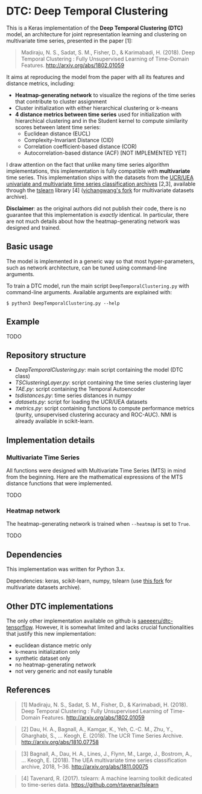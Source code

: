 # DTC: Deep Temporal Clustering

This is a Keras implementation of the **Deep Temporal Clustering (DTC)** model, an architecture for joint representation learning and clustering on multivariate time series, presented in the paper [1]:

> Madiraju, N. S., Sadat, S. M., Fisher, D., & Karimabadi, H. (2018). Deep Temporal Clustering : Fully Unsupervised Learning of Time-Domain Features. http://arxiv.org/abs/1802.01059

It aims at reproducing the model from the paper with all its features and distance metrics, including:

* **Heatmap-generating network** to visualize the regions of the time series that contribute to cluster assignment
* Cluster initialization with either hierarchical clustering or k-means
* **4 distance metrics between time series** used for initialization with hierarchical clustering and in the Student kernel to compute similarity scores between latent time series:
  * Euclidean distance (EUCL)
  * Complexity-Invariant Distance (CID)
  * Correlation coefficient-based distance (COR)
  * Autocorrelation-based distance (ACF) [NOT IMPLEMENTED YET]

I draw attention on the fact that unlike many time series algorithm implementations, this implementation is fully compatible with **multivariate** time series. This implementation ships with the datasets from the [UCR/UEA univariate and multivariate time series classification archives](http://http://www.timeseriesclassification.com/) [2,3], available through the [tslearn](https://github.com/rtavenar/tslearn) library [4] ([yichangwang's fork](https://github.com/yichangwang/tslearn) for multivariate datasets archive).

**Disclaimer**: as the original authors did not publish their code, there is no guarantee that this implementation is *exactly* identical. In particular, there are not much details about how the heatmap-generating network was designed and trained.

## Basic usage

The model is implemented in a generic way so that most hyper-parameters, such as network architecture, can be tuned using command-line arguments.

To train a DTC model, run the main script `DeepTemporalClustering.py` with command-line arguments. Available arguments are explained with:

```shell
$ python3 DeepTemporalClustering.py --help
```

## Example

TODO

## Repository structure

* *DeepTemporalClustering.py*: main script containing the model (DTC class)
* *TSClusteringLayer.py*: script containing the time series clustering layer
* *TAE.py*: script containing the Temporal Autoencoder
* *tsdistances.py*: time series distances in numpy
* *datasets.py*: script for loading the UCR/UEA datasets
* *metrics.py*: script containing functions to compute performance metrics (purity, unsupervised clustering accuracy and ROC-AUC). NMI is already available in scikit-learn.

## Implementation details

### Multivariate Time Series

All functions were designed with Multivariate Time Series (MTS) in mind from the beginning. Here are the mathematical expressions of the MTS distance functions that were implemented.

TODO

### Heatmap network

The heatmap-generating network is trained when `--heatmap` is set to `True`.

TODO

## Dependencies

This implementation was written for Python 3.x.

Dependencies: keras, scikit-learn, numpy, tslearn (use [this fork](https://github.com/yichangwang/tslearn) for multivariate datasets archive).

## Other DTC implementations

The only other implementation available on github is [saeeeeru/dtc-tensorflow](https://github.com/saeeeeru/dtc-tensorflow). However, it is somewhat limited and lacks crucial functionalities that justify this new implementation:

* euclidean distance metric only
* k-means initialization only
* synthetic dataset only
* no heatmap-generating network
* not very generic and not easily tunable

## References

> [1] Madiraju, N. S., Sadat, S. M., Fisher, D., & Karimabadi, H. (2018). Deep Temporal Clustering : Fully Unsupervised Learning of Time-Domain Features. http://arxiv.org/abs/1802.01059

> [2] Dau, H. A., Bagnall, A., Kamgar, K., Yeh, C.-C. M., Zhu, Y., Gharghabi, S., … Keogh, E. (2018). The UCR Time Series Archive. http://arxiv.org/abs/1810.07758

> [3] Bagnall, A., Dau, H. A., Lines, J., Flynn, M., Large, J., Bostrom, A., … Keogh, E. (2018). The UEA multivariate time series classification archive, 2018, 1–36. http://arxiv.org/abs/1811.00075

> [4] Tavenard, R. (2017). tslearn: A machine learning toolkit dedicated to time-series data. https://github.com/rtavenar/tslearn
